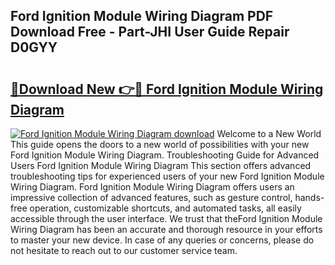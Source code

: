 ## Ford Ignition Module Wiring Diagram PDF Download Free - Part-JHI User Guide Repair D0GYY

# <h2><a href="http://dfolkc.blite.top/?on=Ford+Ignition+Module+Wiring+Diagram">🔗Download New 👉🔴 Ford Ignition Module Wiring Diagram</a></h2>

[![Ford Ignition Module Wiring Diagram download](https://i.imgur.com/lujVjoI.png)](http://dfolkc.blite.top/?on=Ford+Ignition+Module+Wiring+Diagram)
Welcome to a New World This guide opens the doors to a new world of possibilities with your new Ford Ignition Module Wiring Diagram. Troubleshooting Guide for Advanced Users Ford Ignition Module Wiring Diagram This section offers advanced troubleshooting tips for experienced users of your new Ford Ignition Module Wiring Diagram. Ford Ignition Module Wiring Diagram offers users an impressive collection of advanced features, such as gesture control, hands-free operation, customizable shortcuts, and automated tasks, all easily accessible through the user interface. We trust that theFord Ignition Module Wiring Diagram has been an accurate and thorough resource in your efforts to master your new device. In case of any queries or concerns, please do not hesitate to reach out to our customer service team.
